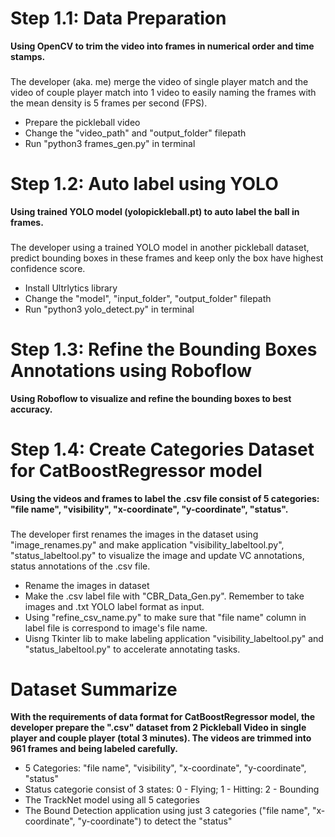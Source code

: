 # Step 1.1: Data Preparation
**Using OpenCV to trim the video into frames in numerical order and time stamps.** 
###
The developer (aka. me) merge the video of single player match and the video of couple player match into 1 video to easily naming the frames with the mean density is 5 frames per second (FPS).
- Prepare the pickleball video
- Change the "video_path" and "output_folder" filepath
- Run "python3 frames_gen.py" in terminal    


# Step 1.2: Auto label using YOLO
**Using trained YOLO model (yolopickleball.pt) to auto label the ball in frames.** 
### 
The developer using a trained YOLO model in another pickleball dataset, predict bounding boxes in these frames and keep only the box have highest confidence score.
- Install Ultrlytics library
- Change the "model", "input_folder", "output_folder" filepath
- Run "python3 yolo_detect.py" in terminal

# Step 1.3: Refine the Bounding Boxes Annotations using Roboflow
**Using Roboflow to visualize and refine the bounding boxes to best accuracy.** 

# Step 1.4: Create Categories Dataset for CatBoostRegressor model
**Using the videos and frames to label the .csv file consist of 5 categories: "file name", "visibility", "x-coordinate", "y-coordinate", "status".** 
### 
The developer first renames the images in the dataset using "image_renames.py" and make application "visibility_labeltool.py", "status_labeltool.py" to visualize the image and update VC annotations, status annotations of the .csv file.
 - Rename the images in dataset
 - Make the .csv label file with "CBR_Data_Gen.py". Remember to take images and .txt YOLO label format as input.
 - Using "refine_csv_name.py" to make sure that "file name" column in label file is correspond to image's file name.
 - Uisng Tkinter lib to make labeling application "visibility_labeltool.py" and "status_labeltool.py" to accelerate annotating tasks.

# Dataset Summarize
**With the requirements of data format for CatBoostRegressor model, the developer prepare the ".csv" dataset from 2 Pickleball Video in single player and couple player (total 3 minutes). The videos are trimmed into 961 frames and being labeled carefully.** 
 - 5 Categories: "file name", "visibility", "x-coordinate", "y-coordinate", "status"
 - Status categorie consist of 3 states: 0 - Flying; 1 - Hitting: 2 - Bounding
 - The TrackNet model using all 5 categories
 - The Bound Detection application using just 3 categories ("file name", "x-coordinate", "y-coordinate") to detect the "status"
